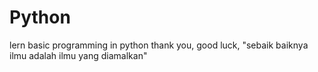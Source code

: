 # Python
lern basic programming in python
thank you,
good luck,
"sebaik baiknya ilmu adalah ilmu yang diamalkan"
